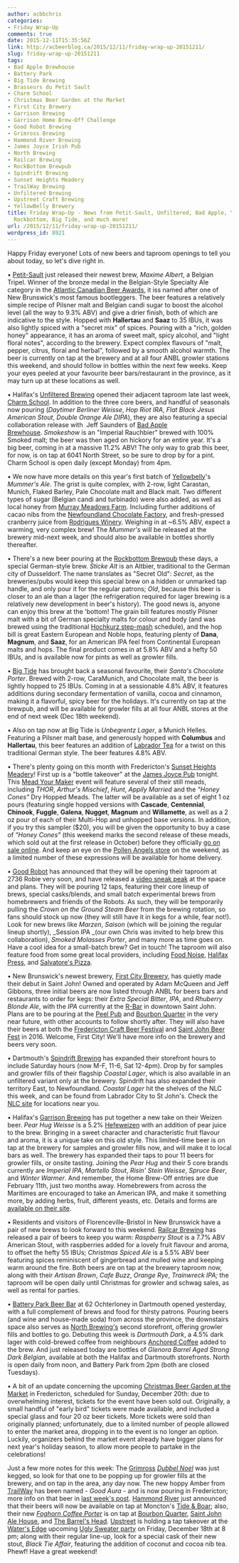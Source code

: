 ```yaml
---
author: acbbchris
categories:
- Friday Wrap-Up
comments: true
date: 2015-12-11T15:35:56Z
link: http://acbeerblog.ca/2015/12/11/friday-wrap-up-20151211/
slug: friday-wrap-up-20151211
tags:
- Bad Apple Brewhouse
- Battery Park
- Big Tide Brewing
- Brasseurs du Petit Sault
- Charm School
- Christmas Beer Garden at the Market
- First City Brewery
- Garrison Brewing
- Garrison Home Brew-Off Challenge
- Good Robot Brewing
- Grimross Brewing
- Hammond River Brewing
- James Joyce Irish Pub
- North Brewing
- Railcar Brewing
- RockBottom Brewpub
- Spindrift Brewing
- Sunset Heights Meadery
- TrailWay Brewing
- Unfiltered Brewing
- Upstreet Craft Brewing
- YellowBelly Brewery
title: Friday Wrap-Up - News from Petit-Sault, Unfiltered, Bad Apple, YellowBelly,
  Rockbottom, Big Tide, and much more!
url: /2015/12/11/friday-wrap-up-20151211/
wordpress_id: 8921
---
```


Happy Friday everyone! Lots of new beers and taproom openings to tell you about today, so let's dive right in.

• [Petit-Sault](http://petitsault.com/en/) just released their newest brew, _Maxime Albert_, a Belgian Tripel. Winner of the bronze medal in the Belgian-Style Specialty Ale category in the [Atlantic Canadian Beer Awards](https://www.facebook.com/BeerAwardsAtlantic/), it iss named after one of New Brunswick's most famous bootleggers. The beer features a relatively simple recipe of Pilsner malt and Belgian candi sugar to boost the alcohol level (all the way to 9.3% ABV) and give a drier finish, both of which are indicative to the style. Hopped with **Hallertau** and **Saaz** to 35 IBUs, it was also lightly spiced with a "secret mix" of spices. Pouring with a "rich, golden honey" appearance, it has an aroma of sweet malt, spicy alcohol, and "light floral notes", according to the brewery. Expect complex flavours of "malt, pepper, citrus, floral and herbal", followed by a smooth alcohol warmth. The beer is currently on tap at the brewery and at all four ANBL growler stations this weekend, and should follow in bottles within the next few weeks. Keep your eyes peeled at your favourite beer bars/restaurant in the province, as it may turn up at these locations as well.

• Halifax's [Unfiltered Brewing](http://unfuckingfiltered.com/) opened their adjacent taproom late last week, [Charm School](https://twitter.com/CharmSchoolPub). In addition to the three core beers, and handful of seasonals now pouring (_Daytimer Berliner Weisse_, _Hop Riot IRA_, _Flat Black Jesus American Stout_, _Double Orange Ale DIPA_), they are also featuring a special collaboration release with  Jeff Saunders of [Bad Apple Brewhouse](http://badapplebrewhouse.ca/). _Smokeshow_ is an "Imperial Rauchbier" brewed with 100% Smoked malt; the beer was then aged on hickory for an entire year. It's a big beer, coming in at a massive 11.2% ABV! The only way to grab this beer, for now, is on tap at 6041 North Street, so be sure to drop by for a pint. Charm School is open daily (except Monday) from 4pm.

• We now have more details on this year's first batch of [Yellowbelly](http://www.yellowbellybrewery.com/)'s _Mummer's Ale_. The grist is quite complex, with 2-row, light Carastan, Munich, Flaked Barley, Pale Chocolate malt and Black malt. Two different types of sugar (Belgian candi and turbinado) were also added, as well as local honey from [Murray Meadows Farm](http://www.murraymeadows.ca/). Including further additions of cacao nibs from the [Newfoundland Chocolate Factory](http://www.newfoundlandchocolatecompany.com/), and fresh-pressed cranberry juice from [Rodrigues Winery](http://www.rodrigueswinery.com/). Weighing in at ~6.5% ABV, expect a warming, very complex brew! The _Mummer's_ will be released at the brewery mid-next week, and should also be available in bottles shortly thereafter.

• There's a new beer pouring at the [Rockbottom Brewpub](http://rockbottombrewpub.ca/) these days, a special German-style brew. _Sticke Alt_ is an Altbier, traditional to the German city of Dusseldorf. The name translates as "Secret Old": _Secret_, as the breweries/pubs would keep this special brew on a hidden or unmarked tap handle, and only pour it for the regular patrons; _Old_, because this beer is closer to an ale than a lager (the refrigeration required for lager brewing is a relatively new development in beer's history). The good news is, anyone can enjoy this brew at the 'bottom! The grain bill features mostly Pilsner malt with a bit of German specialty malts for colour and body (and was brewed using the traditional [Hochkurz step-mash](http://braukaiser.com/wiki/index.php?title=Infusion_Mashing) schedule), and the hop bill is great Eastern European and Noble hops, featuring plenty of **Dana**, **Magnum**, and **Saaz**, for an American IPA feel from Continental European malts and hops. The final product comes in at 5.8% ABV and a hefty 50 IBUs, and is available now for pints as well as growler fills.

• [Big Tide](https://www.facebook.com/pages/Big-Tide-Brewing-Co/301456876447) has brought back a seasonal favourite, their _Santa's Chocolate Porter_. Brewed with 2-row, CaraMunich, and Chocolate malt, the beer is lightly hopped to 25 IBUs. Coming in at a sessionable 4.8% ABV, it features additions during secondary fermentation of vanilla, cocoa and cinnamon, making it a flavorful, spicy beer for the holidays. It's currently on tap at the brewpub, and will be available for growler fills at all four ANBL stores at the end of next week (Dec 18th weekend).

• Also on tap now at Big Tide is _Unbegrentz Lager_, a Munich Helles. Featuring a Pilsner malt base, and generously hopped with **Columbus** and **Hallertau**, this beer features an addition of [Labrador Tea](https://en.wikipedia.org/wiki/Labrador_tea) for a twist on this traditional German style. The beer features 4.8% ABV.

• There's plenty going on this month with Fredericton's [Sunset Heights Meadery](https://www.facebook.com/SunsetHeightsMeadery)! First up is a "bottle takeover" at the [James Joyce Pub](https://www.facebook.com/FoodatTheCrownDowntown) tonight. This [Mead Your Maker](https://www.facebook.com/events/714265462042791/) event will feature several of their still meads, including _THOR_, _Arthur's Mischief_, _Hunt_, _Appily Married_ and the _"Honey Cones"_ Dry Hopped Meads. The latter will be available as a set of eight 1 oz pours (featuring single hopped versions with **Cascade**, **Centennial**, **Chinook**, **Fuggle**, **Galena**, **Nugget**, **Magnum** and **Willamette**, as well as a 2 oz pour of each of their Multi-Hop and unhopped base versions. In addition, if you try this sampler ($20), you will be given the opportunity to buy a case of _"Honey Cones"_ (this weekend marks the second release of these meads, which sold out at the first release in October) before they officially [go on sale online](http://www.sunsetheightsmeadery.com/shop). And keep an eye on the [Pollen Angels store](http://www.pollenangels.com/shop) on the weekend, as a limited number of these expressions will be available for home delivery.

• [Good Robot](http://wroughtironbrewing.ca/) has announced that they will be opening their taproom at 2736 Robie very soon, and have released a [video sneak peak](https://www.youtube.com/watch?v=R6DJRhyXz2Y) at the space and plans. They will be pouring 12 taps, featuring their core lineup of brews, special casks/blends, and small batch experimental brews from homebrewers and friends of the Robots. As such, they will be temporarily pulling the _Crown on the Ground Steam Beer_ from the brewing rotation, so fans should stock up now (they will still have it in kegs for a while, fear not!). Look for new brews like _Marzen_, _Saison_ (which will be joining the regular lineup shortly), _Session IPA _(our own Chris was invited to help brew this collaboration), _Smoked Molasses Porter_, and many more as time goes on. Have a cool idea for a small-batch brew? Get in touch! The taproom will also feature food from some great local providers, including [Food Noise](http://www.foodnoise.org/), [Halifax Press](http://www.halifaxpressgc.com/), and [Salvatore's Pizza](http://www.salvatorespizza.ca/).

• New Brunswick's newest brewery, [First City Brewery](https://www.facebook.com/FirstCityBrewing/?fref=ts), has quietly made their debut in Saint John! Owned and operated by Adam McQueen and Jeff Gibbons, three initial beers are now listed through ANBL for beers bars and restaurants to order for kegs: their _Extra Special Bitter_, _IPA_, and _Rhuberry Blonde Ale_, with the _IPA_ currently at the [R-Bar](https://www.facebook.com/The-R-Bar-1600335796859799/) in downtown Saint John. Plans are to be pouring at the [Peel Pub](https://www.facebook.com/pages/Peel-Pub/124526560938415) and [Bourbon Quarter](http://www.bourbonquartersj.com/) in the very near future, with other accounts to follow shortly after. They will also have their beers at both the [Fredericton Craft Beer Festival](http://www.frederictoncraftbeerfestival.com/) and [Saint John Beer Fest](http://www.saintjohnalehouse.com/) in 2016. Welcome, First City! We'll have more info on the brewery and beers very soon.

• Dartmouth's [Spindrift Brewing](http://spindriftbrewing.com/) has expanded their storefront hours to include Saturday hours (now M-F, 11-6, Sat 12-4pm). Drop by for samples and growler fills of their flagship _Coastal Lager_, which is also available in an unfiltered variant only at the brewery. Spindrift has also expanded their territory East, to Newfoundland. _Coastal Lager_ hit the shelves of the NLC this week, and can be found from Labrador City to St John's. Check the [NLC site](http://www.nlliquor.com/products/17014/Spindrift%20Coastal%20Lager) for locations near you.

• Halifax's [Garrison Brewing](http://www.garrisonbrewing.com/) has put together a new take on their Weizen beer. _Pear Hug Weisse_ is a 5.2% [Hefeweizen](http://www.bjcp.org/2008styles/style15.php#1a) with an addition of pear juice to the brew. Bringing in a sweet character and characteristic fruit flavour and aroma, it is a unique take on this old style. This limited-time beer is on tap at the brewery for samples and growler fills now, and will make it to local bars as well. The brewery has expanded their taps to pour 11 beers for growler fills, or onsite tasting. Joining the _Pear Hug_ and their 5 core brands currently are _Imperial IPA_, _Martello Stout_, _Risin' Stein Weisse_, _Spruce Beer_, and _Winter Warmer_. And remember, the Home Brew-Off entries are due February 11th, just two months away. Homebrewers from across the Maritimes are encouraged to take an American IPA, and make it something more, by adding herbs, fruit, different yeasts, etc. Details and forms are [available on their site](http://www.garrisonbrewing.com/show/home-brew-off/).

• Residents and visitors of Florenceville-Bristol in New Brunswick have a pair of new brews to look forward to this weekend. [Railcar Brewing](http://railcarbrewing.com/) has released a pair of beers to keep you warm: _Raspberry Stout_ is a 7.7% ABV American Stout, with raspberries added for a lovely fruit flavour and aroma, to offset the hefty 55 IBUs; _Christmas Spiced Ale_ is a 5.5% ABV beer featuring spices reminiscent of gingerbread and mulled wine and keeping warm around the fire. Both beers are on tap at the brewery taproom now, along with their _Artisan Brown_, _Cafe_ _Buzz_, _Orange Rye_, _Trainwreck IPA;_ the taproom will be open daily until Christmas for growler and schwag sales, as well as rental for parties.

• [Battery Park Beer Bar](http://batterypark.ca/) at 62 Ochterloney in Dartmouth opened yesterday, with a full complement of brews and food for thirsty patrons. Pouring beers (and wine and house-made soda) from across the province, the downstairs space also serves as [North Brewing's](http://www.northbrewing.ca/) second storefront, offering growler fills and bottles to go. Debuting this week is _Dartmouth Dark_, a 4.5% dark lager with cold-brewed coffee from neighbours [Anchored Coffee](http://anchoredcoffee.com/) added to the brew. And just released today are bottles of _Glenora Barrel Aged Strong Dark Belgian_, available at both the Halifax and Dartmouth storefronts. North is open daily from noon, and Battery Park from 2pm (both are closed Tuesdays).

• A bit of an update concerning the upcoming [Christmas Beer Garden at the Market](https://www.facebook.com/events/359841134212631/) in Fredericton, scheduled for Sunday, December 20th: due to overwhelming interest, tickets for the event have been sold out. Originally, a small handful of "early bird" tickets were made available, and included a special glass and four 20 oz beer tickets. More tickets were sold than originally planned; unfortunately, due to a limited number of people allowed to enter the market area, dropping in to the event is no longer an option. Luckily, organizers behind the market event already have bigger plans for next year's holiday season, to allow more people to partake in the celebrations!

Just a few more notes for this week: The [Grimross](https://www.facebook.com/pages/Grimross-Brewing-Co/110264115801307) _[Dubbel Noel](http://acbeerblog.ca/2015/11/13/friday-wrap-up-20151113/)_ was just kegged, so look for that one to be popping up for growler fills at the brewery, and on tap in the area, any day now. The new hoppy Amber from [TrailWay](https://www.facebook.com/trailwaybrewing) has been named - _Good_ _Aura_ - and is now pouring in Fredericton; more info on that beer in [last week's post](http://acbeerblog.ca/2015/12/04/friday-wrap-up-20151204/). [Hammond River](https://www.facebook.com/hammondriverbrewery) just announced that their beers will now be available on tap at Moncton's [Tide & Boar](http://www.tideandboar.com/); also, their new _[Foghorn Coffee Porter](http://acbeerblog.ca/2015/11/13/friday-wrap-up-20151113/)_ is on tap at [Bourbon Quarter](http://www.bourbonquartersj.com/), [Saint John Ale House](http://www.saintjohnalehouse.com/), and [The Barrel's Head](http://www.thebarrelshead.com/). [Upstreet](http://upstreetcraftbrewing.com) is holding a tap takeover at the [Water's Edge](https://www.facebook.com/Waters-Edge-Resto-Bar-Grill-343425772442796/) upcoming [Ugly Sweater party](https://www.facebook.com/events/846324028814837/) on Friday, December 18th at 8 pm; along with their regular line-up, look for a special cask of their new stout, _Black Tie Affair_, featuring the addition of coconut and cocoa nib tea. Phewf! Have a great weekend!
